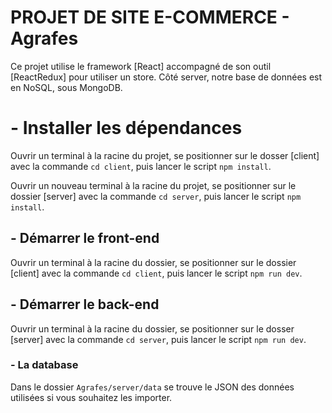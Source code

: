 # PROJET DE SITE E-COMMERCE - Agrafes

Ce projet utilise le framework [React] accompagné de son outil [ReactRedux] pour utiliser un store.
Côté server, notre base de données est en NoSQL, sous MongoDB.

# - Installer les dépendances

Ouvrir un terminal à la racine du projet, se positionner sur le dosser [client] avec la commande `cd client`,
puis lancer le script `npm install`.

Ouvrir un nouveau terminal à la racine du projet, se positionner sur le dossier [server] avec la commande `cd server`,
puis lancer le script `npm install`.

## - Démarrer le front-end

Ouvrir un terminal à la racine du dossier, se positionner sur le dossier [client] avec la commande `cd client`,
puis lancer le script `npm run dev`.

## - Démarrer le back-end

Ouvrir un terminal à la racine du dossier, se positionner sur le dosser [server] avec la commande `cd server`,
puis lancer le script `npm run dev`.

### - La database

Dans le dossier `Agrafes/server/data` se trouve le JSON des données utilisées si vous souhaitez les importer.
